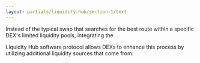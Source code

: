 ```yaml
---
layout: partials/liquidity-hub/section-1/text
---
```


Instead of the typical swap that searches for the best route within a specific DEX's limited liquidity pools, integrating the

Liquidity Hub software protocol allows DEXs to enhance this process by utilizing additional liquidity sources that come from:
